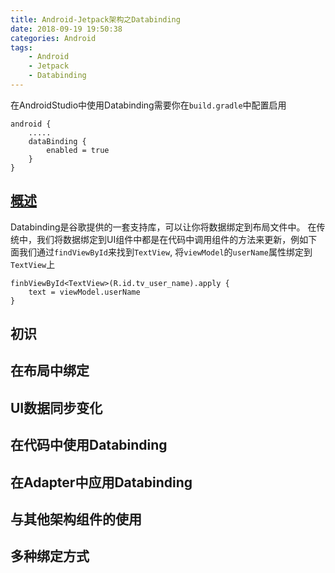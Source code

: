 ```yaml
---
title: Android-Jetpack架构之Databinding
date: 2018-09-19 19:50:38
categories: Android
tags: 
	- Android
	- Jetpack
	- Databinding
---
```


在AndroidStudio中使用Databinding需要你在`build.gradle`中配置启用

	android {
		.....
		dataBinding {
        	enabled = true
    	}
	}
	    

<!-- More -->
## [概述](https://developer.android.google.cn/topic/libraries/data-binding/)

Databinding是谷歌提供的一套支持库，可以让你将数据绑定到布局文件中。
在传统中，我们将数据绑定到UI组件中都是在代码中调用组件的方法来更新，例如下面我们通过`findViewById`来找到`TextView`,
将`viewModel`的`userName`属性绑定到`TextView`上

	finbViewById<TextView>(R.id.tv_user_name).apply {
		text = viewModel.userName
	}



## 初识


## 在布局中绑定


## UI数据同步变化

## 在代码中使用Databinding

## 在Adapter中应用Databinding

## 与其他架构组件的使用

## 多种绑定方式








